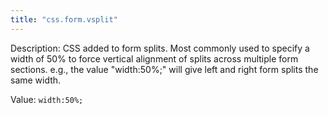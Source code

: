 ```yaml
---
title: "css.form.vsplit"
---
```


Description: CSS added to form splits. Most commonly used to specify a width of 50% to force vertical alignment of splits across multiple form sections. e.g., the value "width:50%;" will give left and right form splits the same width.

Value: `width:50%;`